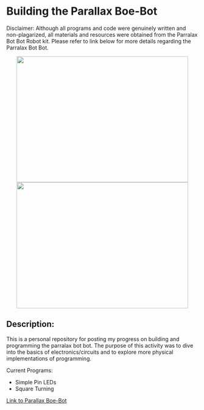 # Building the Parallax Boe-Bot 
<p>
  Disclaimer: Although all programs and code were genuinely written and non-plagarized, all materials and resources were obtained from the Parralax Bot Bot Robot kit.
  Please refer to link below for more details regarding the Parralax Bot Bot.
</p>

<p align="center">
  <img src='IMG_7211.png' width='450' height=330'><img src='IMG_7212.png' width='450' height='330'>
</p>

<h2>
  Description:
</h2>

<p>
  This is a personal repository for posting my progress on building and programming the parralax bot bot. The purpose of this activity was to dive into the basics of electronics/circuits and to explore more       physical implementations of programming.

  Current Programs:
  <ul>
    <li>Simple Pin LEDs</li>
    <li>Square Turning</li>
  </ul>
</p>
  
<a href="https://www.parallax.com/boe-bot-robot/" target="_blank" rel="noopener noreferrer">Link to Parallax Boe-Bot</a>

